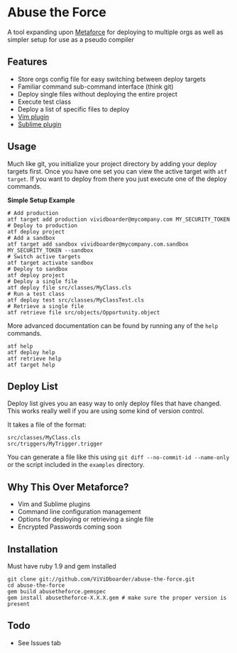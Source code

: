 Abuse the Force
===============

A tool expanding upon [Metaforce](https://github.com/ejholmes/metaforce) for deploying to
multiple orgs as well as simpler setup for use as a pseudo compiler

Features
--------
* Store orgs config file for easy switching between deploy targets
* Familiar command sub-command interface (think git)
* Deploy single files without deploying the entire project
* Execute test class
* Deploy a list of specific files to deploy
* [Vim plugin](https://github.com/ViViDboarder/vim-abuse-the-force)
* [Sublime plugin](https://github.com/ViViDboarder/sublime-abuse-the-force)

Usage
-----
Much like git, you initialize your project directory by adding your deploy targets first. 
Once you have one set you can view the active target with `atf target`. If you want to deploy
from there you just execute one of the deploy commands.

**Simple Setup Example**
    
    # Add production
    atf target add production vividboarder@mycompany.com MY_SECURITY_TOKEN
    # Deploy to production
    atf deploy project
    # Add a sandbox
    atf target add sandbox vividboarder@mycompany.com.sandbox MY_SECURITY_TOKEN --sandbox
    # Switch active targets
    atf target activate sandbox
    # Deploy to sandbox
    atf deploy project
    # Deploy a single file
    atf deploy file src/classes/MyClass.cls
    # Run a test class
    atf deploy test src/classes/MyClassTest.cls
    # Retrieve a single file
    atf retrieve file src/objects/Opportunity.object

More advanced documentation can be found by running any of the `help` commands.

    atf help
    atf deploy help
    atf retrieve help
    atf target help

Deploy List
-----------
Deploy list gives you an easy way to only deploy files that have changed. This works really well if you are
using some kind of version control.

It takes a file of the format:

    src/classes/MyClass.cls
    src/triggers/MyTrigger.trigger

You can generate a file like this using `git diff --no-commit-id --name-only` or the script included 
in the `examples` directory.

Why This Over Metaforce?
------------------------
* Vim and Sublime plugins
* Command line configuration management
* Options for deploying or retrieving a single file
* Encrypted Passwords coming soon

Installation
------------
Must have ruby 1.9 and gem installed

    git clone git://github.com/ViViDboarder/abuse-the-force.git
    cd abuse-the-force
    gem build abusetheforce.gemspec
    gem install abusetheforce-X.X.X.gem # make sure the proper version is present

Todo
----
* See Issues tab
